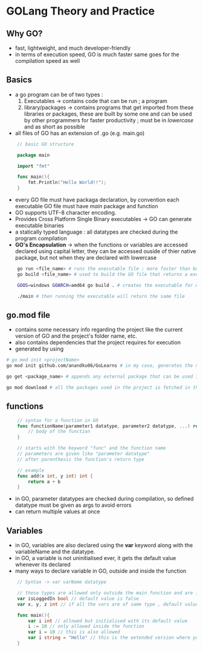 # GOLang Theory and Practice

## Why GO?
- fast, lightweight, and much developer-friendly
- in terms of execution speed, GO is much faster same goes for the compilation speed as well

## Basics
- a go program can be of two types :
    1. Executables -> contains code that can be run ; a program
    2. library/packages -> contains programs that get imported from these libraries or packages, these are built by some one and can be used by other programmers for faster productivity ; must be in *lowercase* and as short as possible
- all files of GO has an extension of .go (e.g. main.go)
```go
    // basic GO structure

    package main

    import "fmt"

    func main(){
        fmt.Println("Hello World!!");
    }
```
- every GO file must have packaga declaration, by convention each executable GO file must have *main* package and function
- GO supports UTF-8 character encoding.
- Provides Cross Platform Single Binary executables -> GO can generate executable binaries
- a statically typed language : all datatypes are checked during the program compilation
- **GO's Encapsulation** -> when the functions or variables are accessed declared using capital letter, they can be accessed ouside of thier native package, but not when they are declared with lowercase
```bash
    go run <file_name> # runs the executable file ; more faster than build command
    go build <file_name> # used to build the GO file that returns a executable ; here OS is not specified so the executable is for the current OS

    GOOS=windows GOARCH=amd64 go build . # creates the executable for windows OS with amd54 architecture

    ./main # then running the executable will return the same file
```

## go.mod file
- contains some necessary info regarding the project like the current version of GO and the project's folder name, etc.
- also contains dependencies that the project requires for execution
- generated by using 
```bash
# go mod init <projectName>
go mod init github.com/anandku06/GoLearns # in my case, generates the mod file with the package name and the version of GO

go get <package_name> # appends any external package that can be used in the mod file

go mod download # all the packages used in the project is fetched in the mod file

```

## functions
```go
    // syntax for a function in GO
    func functionName(parameter1 datatype, parameter2 datatype, ...) return type{
        // body of the function
    }

    // starts with the keyword "func" and the function name
    // parameters are given like "parameter datatype"
    // after parenthesis the function's return type

    // example
    func add(x int, y int) int {
        return a + b
    }

```
- in GO, parameter datatypes are checked during compilation, so defined datatype must be given as args to avoid errors
- can return multiple values at once

## Variables
- in GO, variables are also declared using the **var** keyword along with the variableName and the datatype.
- in GO, a variable is not uninitialised ever, it gets the default value whenever its declared
- many ways to declare variable in GO, outside and inside the function
```go
    // Syntax -> var varName datatype

    // these types are allowed only outside the main function and are initialised with default values
    var isLoggedIn bool // default value is false
    var x, y, z int // if all the vars are of same type , default value is 0

    func main(){
        var i int // allowed but initialised with its default value
        i := 10 // only allowed inside the function
        var i = 10 // this is also allowed
        var i string = "Hello" // this is the extended version where you fixed the datatype, only string datatype is entertained
    }
```